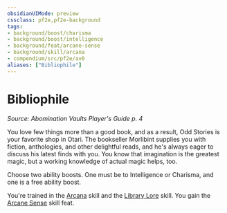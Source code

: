```yaml
---
obsidianUIMode: preview
cssclass: pf2e,pf2e-background
tags:
- background/boost/charisma
- background/boost/intelligence
- background/feat/arcane-sense
- background/skill/arcana
- compendium/src/pf2e/av0
aliases: ["Bibliophile"]
---
```

# Bibliophile
*Source: Abomination Vaults Player's Guide p. 4*  

You love few things more than a good book, and as a result, Odd Stories is your favorite shop in Otari. The bookseller Morlibint supplies you with fiction, anthologies, and other delightful reads, and he's always eager to discuss his latest finds with you. You know that imagination is the greatest magic, but a working knowledge of actual magic helps, too.

Choose two ability boosts. One must be to Intelligence or Charisma, and one is a free ability boost.

You're trained in the [Arcana](../../skills.md#Arcana) skill and the [Library Lore](../../skills.md#Lore) skill. You gain the [Arcane Sense](../../feats/arcane-sense.md) skill feat.